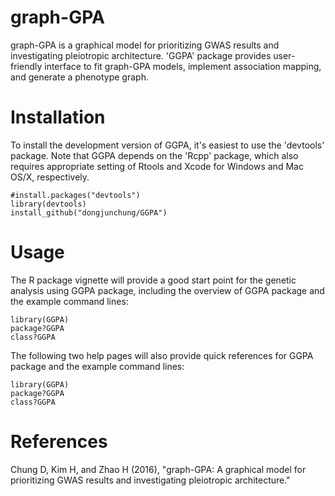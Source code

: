 graph-GPA
===

graph-GPA is a graphical model for prioritizing GWAS results and investigating pleiotropic architecture. 'GGPA' package provides user-friendly interface to fit graph-GPA models, implement association mapping, and generate a phenotype graph.

Installation
===========

To install the development version of GGPA, it's easiest to use the 'devtools' package. Note that GGPA depends on the 'Rcpp' package, which also requires appropriate setting of Rtools and Xcode for Windows and Mac OS/X, respectively.

```
#install.packages("devtools")
library(devtools)
install_github("dongjunchung/GGPA")
```

Usage
===========

The R package vignette will provide a good start point for the genetic analysis using GGPA package, including the overview of GGPA package and the example command lines:

```
library(GGPA)
package?GGPA
class?GGPA
```
The following two help pages will also provide quick references for GGPA package and the example command lines:

```
library(GGPA)
package?GGPA
class?GGPA
```

References
==========

Chung D, Kim H, and Zhao H (2016), "graph-GPA: A graphical model for prioritizing GWAS results and investigating pleiotropic architecture."
